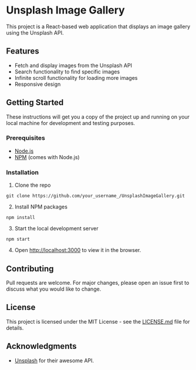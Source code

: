 # Unsplash Image Gallery

This project is a React-based web application that displays an image gallery using the Unsplash API.

## Features

- Fetch and display images from the Unsplash API
- Search functionality to find specific images
- Infinite scroll functionality for loading more images
- Responsive design

## Getting Started

These instructions will get you a copy of the project up and running on your local machine for development and testing purposes.

### Prerequisites

- [Node.js](https://nodejs.org/en/)
- [NPM](https://www.npmjs.com/) (comes with Node.js)

### Installation

1. Clone the repo

```
git clone https://github.com/your_username_/UnsplashImageGallery.git
```

2. Install NPM packages

```
npm install
```

3. Start the local development server

```
npm start
```

4. Open [http://localhost:3000](http://localhost:3000) to view it in the browser.

## Contributing

Pull requests are welcome. For major changes, please open an issue first to discuss what you would like to change.

## License

This project is licensed under the MIT License - see the [LICENSE.md](LICENSE.md) file for details.

## Acknowledgments

- [Unsplash](https://unsplash.com/developers) for their awesome API.
